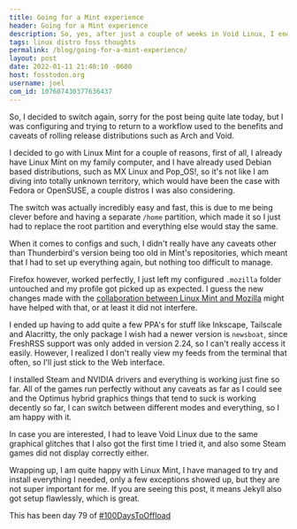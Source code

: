 ```yaml
---
title: Going for a Mint experience
header: Going for a Mint experience
description: So, yes, after just a couple of weeks in Void Linux, I ended up switching again, this time I went for Linux Mint.
tags: linux distro foss thoughts
permalink: /blog/going-for-a-mint-experience/
layout: post
date: 2022-01-11 21:40:10 -0600
host: fosstodon.org
username: joel
com_id: 107607430377636437
---
```


So, I decided to switch again, sorry for the post being quite late today, but I was configuring and trying to return to a workflow used to the benefits and caveats of rolling release distributions such as Arch and Void. 

I decided to go with Linux Mint for a couple of reasons, first of all, I already have Linux Mint on my family computer, and I have already used Debian based distributions, such as MX Linux and Pop_OS!, so it's not like I am diving into totally unknown territory, which would have been the case with Fedora or OpenSUSE, a couple distros I was also considering.

The switch was actually incredibly easy and fast, this is due to me being clever before and having a separate `/home` partition, which made it so I just had to replace the root partition and everything else would stay the same.

When it comes to configs and such, I didn't really have any caveats other than Thunderbird's version being too old in Mint's repositories, which meant that I had to set up everything again, but nothing too difficult to manage. 

Firefox however, worked perfectly, I just left my configured `.mozilla` folder untouched and my profile got picked up as expected. I guess the new changes made with the [collaboration between Linux Mint and Mozilla](https://blog.linuxmint.com/?p=4244) might have helped with that, or at least it did not interfere.

I ended up having to add quite a few PPA's for stuff like Inkscape, Tailscale and Alacritty, the only package I wish had a newer version is `newsboat`, since FreshRSS support was only added in version 2.24, so I can't really access it easily. However, I realized I don't really view my feeds from the terminal that often, so I'll just stick to the Web interface.

I installed Steam and NVIDIA drivers and everything is working just fine so far. All of the games run perfectly without any caveats as far as I could see and the Optimus hybrid graphics things that tend to suck is working decently so far, I can switch between different modes and everything, so I am happy with it.

In case you are interested, I had to leave Void Linux due to the same graphical glitches that I also got the first time I tried it, and also some Steam games did not display correctly either.

Wrapping up, I am quite happy with Linux Mint, I have managed to try and install everything I needed, only a few exceptions showed up, but they are not super important for me. If you are seeing this post, it means Jekyll also got setup flawlessly, which is great.

This has been day 79 of [#100DaysToOffload](https://100daystooffload.com)



